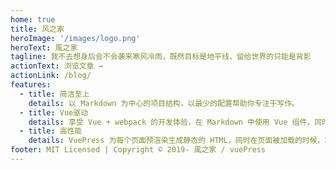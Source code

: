 ```yaml
---
home: true
title: 风之家
heroImage: '/images/logo.png'
heroText: 風之家
tagline: 我不去想身后会不会袭来寒风冷雨，既然目标是地平线，留给世界的只能是背影
actionText: 浏览文章 →
actionLink: /blog/
features:
  - title: 简洁至上
    details: 以 Markdown 为中心的项目结构，以最少的配置帮助你专注于写作。
  - title: Vue驱动
    details: 享受 Vue + webpack 的开发体验，在 Markdown 中使用 Vue 组件，同时可以使用 Vue 来开发自定义主题。
  - title: 高性能
    details: VuePress 为每个页面预渲染生成静态的 HTML，同时在页面被加载的时候，将作为 SPA 运行。
footer: MIT Licensed | Copyright © 2019- 風之家 / vuePress 
---
```

